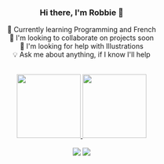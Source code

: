 <div align="center">

### Hi there, I'm Robbie 🖖 

  🌱 Currently learning Programming and French <br>
  🚀 I'm looking to collaborate on projects soon <br>
  💬 I'm looking for help with Illustrations <br>
  💡 Ask me about anything, if I know I'll help <br><br>

  <div>
    <a href="https://github.com/robbiebr">
    <img height="130em" src="https://github-readme-stats.vercel.app/api?username=Robbieofc&show_icons=true&theme=tokyonight&include_all_commits=true&hide=stars" style="visibility:visible;max-width:100%;">
    <img height="130em" src="https://github-readme-stats.vercel.app/api/top-langs/?username=robbieofc&layout=compact&langs_count=16&theme=tokyonight"/>  
  </div><br>

  <div>
    <a href="https://www.linkedin.com/in/robertaandradebr/" target="_blank"><img src="https://img.shields.io/badge/LinkedIn-0077B5?style=for-the-badge&logo=linkedin&logoColor=white" target="_blank"></a>
    <a href="https://www.instagram.com/robbie.arts.ofc/" target="_blank"><img src="https://img.shields.io/badge/Instagram-E4405F?style=for-the-badge&logo=instagram&logoColor=white" target="_blank"></a>
  </div>
  
</div>

